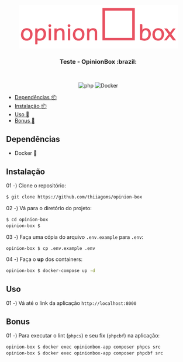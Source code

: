 <div align="center">
    <p>
        <a href="https://github.com/thiiagoms/opinion-box">
          <img src="resources/img/opinionbox.png" alt="Logo">
        </a>
        <h3 align="center">Teste - OpinionBox :brazil:</h3>
    </p>
    <br>
    <p float="left">
        <img src="https://img.shields.io/badge/PHP-777BB4?style=for-the-badge&logo=php&logoColor=white"
            alt="php" width="70"
        >
        <img
            src="https://img.shields.io/badge/docker-%230db7ed.svg?style=for-the-badge&logo=docker&logoColor=white"
            alt="Docker"
        >
    </p>
</div>

- [Dependências :package:](#dependências)
- [Instalação :package:](#instalação)
- [Uso :runner:](#uso)
- [Bonus :medal_sports:](#bonus)

## Dependências

- Docker :whale:

## Instalação

01 -) Clone o repositório:

```bash
$ git clone https://github.com/thiiagoms/opinion-box
```

02 -) Vá para o diretório do projeto:

```bash
$ cd opinion-box
opinion-box $
```

03 -) Faça uma cópia do arquivo `.env.example` para `.env`:
```bash
opinion-box $ cp .env.example .env
```

04 -) Faça o **up** dos containers:
```bash
opinion-box $ docker-compose up -d
```

## Uso

01 -) Vá até o link da aplicação `http://localhost:8000`

## Bonus

01 -) Para executar o lint (`phpcs`) e seu fix (`phpcbf`) na aplicação:
```bash
opinion-box $ docker exec opinionbox-app composer phpcs src
opinion-box $ docker exec opinionbox-app composer phpcbf src
```